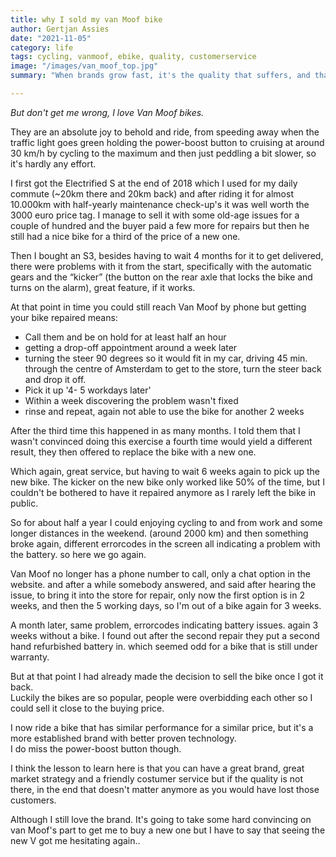 ```yaml
---
title: why I sold my van Moof bike
author: Gertjan Assies
date: "2021-11-05"
category: life
tags: cycling, vanmoof, ebike, quality, customerservice
image: "/images/van_moof_top.jpg"
summary: "When brands grow fast, it's the quality that suffers, and that will cost you the customers that helped you grow in the first place."

---
```


_But don't get me wrong, I love Van Moof bikes._

They are an absolute joy to behold and ride, from speeding away when the traffic light goes green holding the power-boost button to cruising at around 30 km/h by cycling to the maximum and then just peddling a bit slower, so it's hardly any effort.

I first got the Electrified S at the end of 2018 which I used for my daily commute (~20km there and 20km back) and after riding it for almost 10.000km with half-yearly maintenance check-up's it was well worth the 3000 euro price tag. I manage to sell it with some old-age issues for a couple of hundred and the buyer paid a few more for repairs but then he still had a nice bike for a third of the price of a new one.

Then I bought an S3, besides having to wait 4 months for it to get delivered, there were problems with it from the start, specifically with the automatic gears and the “kicker” (the button on the rear axle that locks the bike and turns on the alarm), great feature, if it works.

At that point in time you could still reach Van Moof by phone but getting your bike repaired means:

* Call them and be on hold for at least half an hour
* getting a drop-off appointment around a week later
* turning the steer 90 degrees so it would fit in my car, driving 45 min. through the centre of Amsterdam to get to the store, turn the steer back and drop it off.
* Pick it up '4- 5 workdays later'
* Within a week discovering the problem wasn't fixed
* rinse and repeat, again not able to use the bike for another 2 weeks

After the third time this happened in as many months. I told them that I wasn't convinced doing this exercise a fourth time would yield a different result, they then offered to replace the bike with a new one.

Which again, great service, but having to wait 6 weeks again to pick up the new bike. The kicker on the new bike only worked like 50% of the time, but I couldn't be bothered to have it repaired anymore as I rarely left the bike in public.

So for about half a year I could enjoying cycling to and from work and some longer distances in the weekend. (around 2000 km) and then something broke again, different errorcodes in the screen all indicating a problem with the battery. so here we go again.

Van Moof no longer has a phone number to call, only a chat option in the website. and after a while somebody answered, and said after hearing the issue, to bring it into the store for repair, only now the first option is in 2 weeks, and then the 5 working days, so I'm out of a bike again for 3 weeks.

A month later, same problem, errorcodes indicating battery issues. again 3 weeks without a bike. I found out after the second repair they put a second hand refurbished battery in. which seemed odd for a bike that is still under warranty.

But at that point I had already made the decision to sell the bike once I got it back.  
Luckily the bikes are so popular, people were overbidding each other so I could sell it close to the buying price.

I now ride a bike that has similar performance for a similar price, but it's a more established brand with better proven technology.  
I do miss the power-boost button though.

I think the lesson to learn here is that you can have a great brand, great market strategy and a friendly costumer service but if the quality is not there, in the end that doesn't matter anymore as you would have lost those customers.

Although I still love the brand. It's going to take some hard convincing on van Moof's part to get me to buy a new one but I have to say that seeing the new V got me hesitating again..

